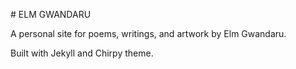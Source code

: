 \# ELM GWANDARU

A personal site for poems, writings, and artwork by Elm Gwandaru.

Built with Jekyll and Chirpy theme.

